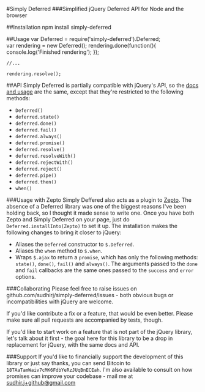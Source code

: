 #Simply Deferred
###Simplified jQuery Deferred API for Node and the browser

##Installation
    npm install simply-deferred


##Usage
    var Deferred = require('simply-deferred').Deferred;    
    var rendering = new Deferred();
    rendering.done(function(){
        console.log('Finished rendering');
    });
    
    //...
    
    rendering.resolve();
    
##API
Simply Deferred is partially compatible with jQuery's API, so the [docs and usage](http://api.jquery.com/category/deferred-object/) are the same, except that they're restricted to the following methods:

* `Deferred()`
* `deferred.state()`
* `deferred.done()`
* `deferred.fail()`
* `deferred.always()`
* `deferred.promise()`
* `deferred.resolve()`
* `deferred.resolveWith()`
* `deferred.rejectWith()`
* `deferred.reject()`
* `deferred.pipe()`
* `deferred.then()`
* `when()`

###Usage with Zepto
Simply Deffered also acts as a plugin to [Zepto](http://zeptojs.com/). The absence of a Deferred library was one of the biggest reasons I've been holding back, so I thought it made sense to write one. Once you have both Zepto and Simply Deferred on your page, just do `Deferred.installInto(Zepto)` to set it up. The installation makes the following changes to bring it closer to jQuery:

* Aliases the `Deferred` constructor to `$.Deferred`.
* Aliases the `when` method to `$.when`.
* Wraps `$.ajax` to return a `promise`, which has only the following methods: `state()`, `done()`, `fail()` and `always()`. The arguments passed to the `done` and `fail` callbacks are the same ones passed to the `success` and `error` options.

###Collaborating
Please feel free to raise issues on github.com/sudhirj/simply-deferred/issues - both obvious bugs or incompatibilities with jQuery are welcome.

If you'd like contribute a fix or a feature, that would be even better. Please make sure all pull requests are accompanied by tests, though. 

If you'd like to start work on a feature that is not part of the jQuery library, let's talk about it first - the goal here for this library to be a drop in replacement for jQuery, with the same docs and API.

###Support
If you'd like to financially support the development of this library or just say thanks, you can send Bitcoin to `18TAaTamWaiv7cMK6FdbYeRzJUqBnECEah`. I'm also available to consult on how promises can improve your codebase - mail me at sudhir.j+github@gmail.com
